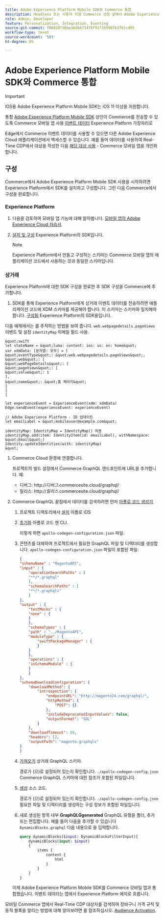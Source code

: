```yaml
---
title: Adobe Experience Platform Mobile SDK와 Commerce 통합
description: Headless 또는 사용자 지정 Commerce 상점 앞에서 Adobe Experience Platform Mobile SDK를 사용하는 방법에 대해 알아봅니다.
role: Admin, Developer
feature: Personalization, Integration, Eventing
source-git-commit: f06020fd6bea6dbb73476f91f359987b3f61cd95
workflow-type: tm+mt
source-wordcount: '583'
ht-degree: 0%

---
```


# Adobe Experience Platform Mobile SDK와 Commerce 통합

>[!IMPORTANT]
>
>iOS용 Adobe Experience Platform Mobile SDK는 iOS 11 이상을 지원합니다.

통합 [Adobe Experience Platform Mobile SDK](https://developer.adobe.com/client-sdks/documentation/) 상인이 Commerce를 전송할 수 있도록 Commerce 모바일 앱 사용  [이벤트 데이터](events.md) Experience Platform 가장자리로

Edge에서 Commerce 이벤트 데이터를 사용할 수 있으면 다른 Adobe Experience Cloud 애플리케이션에서 액세스할 수 있습니다. 예를 들어 데이터를 사용하여 Real-Time CDP에서 대상을 작성한 다음 [해당 대상 사용](https://experienceleague.adobe.com/docs/commerce-admin/customers/audience-activation.html) - Commerce 모바일 앱을 개인화합니다.

## 구성

Commerce에서 Adobe Experience Platform Mobile SDK 사용을 시작하려면 Experience Platform에서 SDK를 설치하고 구성합니다. 그런 다음 Commerce에서 구성을 완료합니다.

### Experience Platform

1. 다음을 검토하여 모바일 앱 기능에 대해 알아봅니다. [모바일 앱의 Adobe Experience Cloud 자습서](https://experienceleague.adobe.com/docs/platform-learn/implement-mobile-sdk/overview.html).

1. [설치 및 구성](https://developer.adobe.com/client-sdks/documentation/getting-started/) Experience Platform의 SDK입니다.

   >[!NOTE]
   >
   >Experience Platform에서 만들고 구성하는 스키마는 Commerce 모바일 앱의 애플리케이션 코드에서 사용하는 것과 동일한 스키마입니다.

### 상거래

Experience Platform에 대한 SDK 구성을 완료한 후 SDK 구성을 Commerce에 추가합니다.

1. SDK를 통해 Experience Platform에게 상거래 이벤트 데이터를 전송하려면 애플리케이션 코드에 XDM 스키마를 제공해야 합니다. 이 스키마는 스키마와 일치해야 합니다. [구성됨](https://developer.adobe.com/client-sdks/documentation/getting-started/set-up-schemas-and-datasets/) Experience Platform의 SDK용입니다.

다음 예제에서는 를 추적하는 방법을 보여 줍니다. `web.webpagedetails.pageViews` 이벤트 및 설정 `identityMap` 이메일 필드 사용.

    &quot;swift
    let stateName = &quot;luma: content: ios: us: en: home&quot;
    var xdmData: [문자열: 모두] = [
    &quot;eventType&quot;: &quot;web.webpagedetails.pageViews&quot;,
    &quot;web&quot;: [
    &quot;webPageDetails&quot;: [
    &quot;pageViews&quot;: [
    &quot;value&quot;: 1
    ],
    &quot;name&quot;: &quot;홈 페이지&quot;
    ]
    ]
    ]
    
    let experienceEvent = ExperienceEvent(xdm: xdmData)
    Edge.sendEvent(experienceEvent: experienceEvent)
    
    // Adobe Experience Platform - ID 업데이트
    let emailLabel = &quot;mobileuser@example.com&quot;
    
    identityMap: IdentityMap = IdentityMap() 허용
    identityMap.add(item: IdentityItem(id: emailLabel), withNamespace: &quot;Email&quot;)
    Identity.updateIdentities(with: identityMap)
    &quot;

1. Commerce Cloud 환경에 연결합니다.

   프로젝트의 빌드 설정에서 Commerce GraphQL 엔드포인트에 URL을 추가합니다. 예:

   - 디버그: http://_디버그_.commercesite.cloud/graphql/
   - 릴리스: http://_릴리스_.commercesite.cloud/graphql/

1. Commerce GraphQL 끝점에서 데이터를 검색하려면 먼저 [아폴로 코드 생성기](https://www.apollographql.com/docs/ios/).

   1. 프로젝트 디렉토리에서 [설치](https://www.apollographql.com/docs/ios/get-started#1-install-the-apollo-frameworks) 아폴로 iOS

   1. [초기화](https://www.apollographql.com/docs/ios/code-generation/codegen-cli/#initialize) 아폴로 코드 젠 CLI.

      이렇게 하면 `apollo-codegen-configuration.json` 파일.

   1. 콘텐츠를 대체하여 프로젝트에서 필요한 GraphQL 파일 및 디렉터리를 생성합니다. `apollo-codegen-configuration.json` 파일이 포함된 파일:

      ```json
      {
      "schemaName" : "MagentoAPI",
      "input" : {
          "operationSearchPaths" : [
          "**/*.graphql"
          ],
          "schemaSearchPaths" : [
          "**/*.graphqls"
          ]
      },
      "output" : {
          "testMocks" : {
          "none" : {
          }
          },
          "schemaTypes" : {
          "path" : "../MagentoAPI",
          "moduleType" : {
              "swiftPackageManager" : {
              }
          }
          },
          "operations" : {
          "inSchemaModule" : {
          }
          }
      },
      "schemaDownloadConfiguration": {
          "downloadMethod": {
              "introspection": {
                  "endpointURL": "http://magento24.com/graphql/",
                  "httpMethod": {
                      "POST": {}
                  },
                  "includeDeprecatedInputValues": false,
                  "outputFormat": "SDL"
              }
          },
          "downloadTimeout": 60,
          "headers": [],
          "outputPath": "magento.graphqls"
      }
      }
      ```

   1. [가져오기](https://www.apollographql.com/docs/ios/code-generation/codegen-cli/#fetch-schema) 상거래 GraphQL 스키마.

      경로가 (으)로 설정되어 있는지 확인합니다. `./apollo-codegen-config.json` Commerce GraphQL 스키마에 대한 참조가 포함된 파일입니다.

   1. [생성](https://www.apollographql.com/docs/ios/code-generation/codegen-cli/#generate) 소스 코드.

      경로가 (으)로 설정되어 있는지 확인합니다. `./apollo-codegen-config.json` 필요한 파일 및 디렉터리를 생성하는 구성 정보가 포함된 파일입니다.

   1. 새로 생성된 항목 내부 **GraphQLGgenerated** GraphQL 유형을 폴더, 추가 또는 편집합니다. 예를 들어 다음을 추가할 수 있습니다 `DynamicBlocks.graphql` 다음 내용으로 을 입력합니다.

      ```graphql
      query dynamicBlocks($input: DynamicBlocksFilterInput){
          dynamicBlocks(input: $input)
          {
              items {
                  content {
                      html
                  }
              }
          }
      }
      ```

   이제 Adobe Experience Platform Mobile SDK를 Commerce 모바일 앱과 통합했습니다. 이벤트 데이터는 앱에서 Experience Platform 에지로 흐릅니다.

모바일 Commerce 앱에서 Real-Time CDP 대상자를 검색하여 장바구니 가격 규칙 및 동적 블록을 알리는 방법에 대해 알아보려면 를 참조하십시오. [Audience Activation](https://experienceleague.adobe.com/docs/commerce-admin/customers/audience-activation.html).
